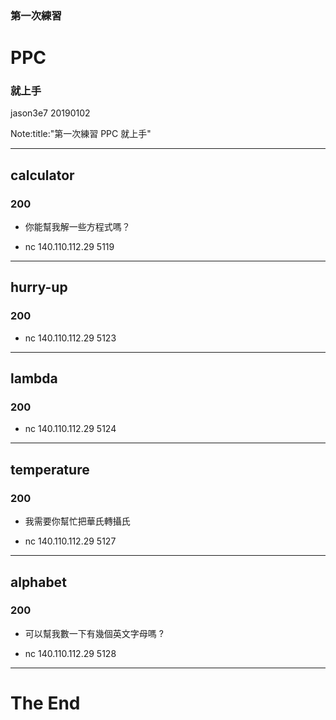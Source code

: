 ### 第一次練習
# PPC
### 就上手

jason3e7 20190102

Note:title:"第一次練習 PPC 就上手"

---

## calculator
### 200

* 你能幫我解一些方程式嗎？

* nc 140.110.112.29 5119

---

## hurry-up
### 200

* nc 140.110.112.29 5123

---

## lambda
### 200

* nc 140.110.112.29 5124

---

## temperature
### 200

* 我需要你幫忙把華氏轉攝氏

* nc 140.110.112.29 5127

---

## alphabet
### 200

* 可以幫我數一下有幾個英文字母嗎 ?

* nc 140.110.112.29 5128

---

# The End